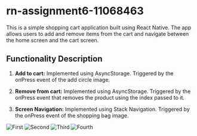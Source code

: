 # rn-assignment6-11068463

This is a simple shopping cart application built using React Native. The app allows users to add and remove items from the cart and navigate between the home screen and the cart screen.

## Functionality Description

1. **Add to cart:** Implemented using AsyncStorage. Triggered by the onPress event of the add circle image.

2. **Remove from cart:**  Implemented using AsyncStorage. Triggered by the onPress event that removes the product using the index passed to it.

3. **Screen Navigation:** Implemented using Stack Navigation. Triggered by the onPress event of the shopping bag image.

![First](./OpenFashion/assets/11.jpg)
![Second](./OpenFashion/assets/12.jpg)
![Third](./OpenFashion/assets/13.jpg)
![Fourth](./OpenFashion/assets/14.jpg)
